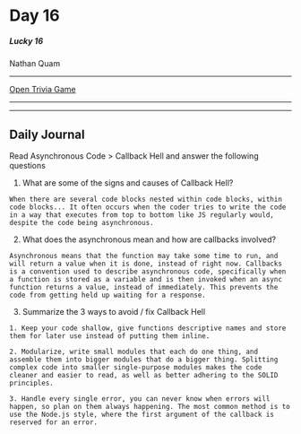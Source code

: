 # Day 16
##### Lucky 16
Nathan Quam

---

[Open Trivia Game](https://github.com/NathanMQuam/open-trivia-game)

---
---

## Daily Journal

Read Asynchronous Code > Callback Hell and answer the following questions

1. What are some of the signs and causes of Callback Hell?
```
When there are several code blocks nested within code blocks, within code blocks... It often occurs when the coder tries to write the code in a way that executes from top to bottom like JS regularly would, despite the code being asynchronous.
```

2. What does the asynchronous mean and how are callbacks involved?
```
Asynchronous means that the function may take some time to run, and will return a value when it is done, instead of right now. Callbacks is a convention used to describe asynchronous code, specifically when a function is stored as a variable and is then invoked when an async function returns a value, instead of immediately. This prevents the code from getting held up waiting for a response.
```

3. Summarize the 3 ways to avoid / fix Callback Hell
```
1. Keep your code shallow, give functions descriptive names and store them for later use instead of putting them inline.

2. Modularize, write small modules that each do one thing, and assemble them into bigger modules that do a bigger thing. Splitting complex code into smaller single-purpose modules makes the code cleaner and easier to read, as well as better adhering to the SOLID principles.

3. Handle every single error, you can never know when errors will happen, so plan on them always happening. The most common method is to use the Node.js style, where the first argument of the callback is reserved for an error.
```
